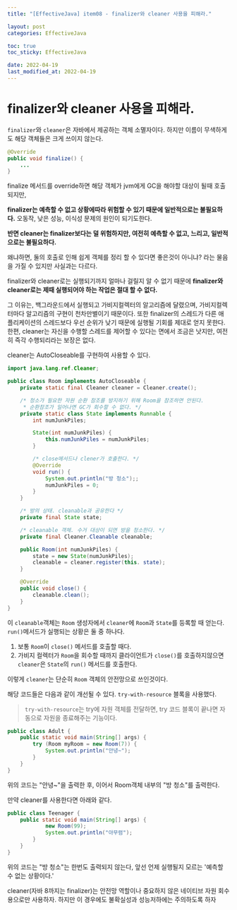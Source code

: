 ```yaml
---
title: "[EffectiveJava] item08 - finalizer와 cleaner 사용을 피해라."

layout: post
categories: EffectiveJava

toc: true
toc_sticky: EffectiveJava

date: 2022-04-19
last_modified_at: 2022-04-19
---
```


# finalizer와 cleaner 사용을 피해라.

`finalizer`와 `cleaner`은 자바에서 제공하는 객체 소멸자이다. 하지만 이름이 무색하게도 해당 객체들은 크게 쓰이지 않는다.

```java
@Override
public void finalize() {
    ...
}
```

finalize 메서드를 override하면 해당 객체가 jvm에게 GC을 해야할 대상이 될때 호출되지만,

**finalizer는 예측할 수 없고 상황에따라 위험할 수 있기 때문에 일반적으로는 불필요하다.** 오동작, 낮은 성능, 이식성 문제의 원인이 되기도한다.

**반면 cleaner는 finalizer보다는 덜 위험하지만, 여전히 예측할 수 없고, 느리고, 일반적으로는 불필요하다.**

왜냐하면, 둘의 호출로 인해 쉽게 객체를 정리 할 수 있다면 좋은것이 아니냐? 라는 물음을 가질 수 있지만 사실과는 다르다.

finalizer와 cleaner로는 실행되기까지 얼마나 걸릴지 알 수 없기 때문에 **finalizer와 cleaner로는 제때 실행되어야 하는 작업은 절대 할 수 없다.**

그 이유는, 백그라운드에서 실행되고 가비지컬렉터의 알고리즘에 달렸으며, 가비지컬렉터마다 알고리즘의 구현이 천차만별이기 때문이다.
또한 finalizer의 스레드가 다른 애플리케이션의 스레드보다 우선 순위가 낮기 때문에 실행될 기회를 제대로 얻지 못한다. 한편, cleaner는 자신을 수행할 스레드를 제어할 수 있다는 면에서 조금은 낫지만, 여전히 즉각 수행되리라는 보장은 없다.

cleaner는 AutoCloseable를 구현하여 사용할 수 있다.

```java
import java.lang.ref.Cleaner;

public class Room implements AutoCloseable {
    private static final Cleaner cleaner = Cleaner.create();

    /* 청소가 필요한 자원 순환 참조를 방지하기 위해 Room을 참조하면 안된다.
     * 순환참조가 일어나면 GC가 회수할 수 없다. */
    private static class State implements Runnable {
        int numJunkPiles;

        State(int numJunkPiles) {
            this.numJunkPiles = numJunkPiles;
        }

        /* close메서드나 clener가 호출한다. */
        @Override
        void run() {
            System.out.println("방 청소");;
            numJunkPiles = 0;
        }
    }

    /* 방의 상태. cleanable과 공유한다 */
    private final State state;

    /* cleanable 객체. 수거 대상이 되면 방을 청소한다. */
    private final Cleaner.Cleanable cleanable;

    public Room(int numJunkPiles) {
        state = new State(numJunkPiles);
        cleanable = cleaner.register(this. state);
    }

    @Override
    public void close() {
        cleanable.clean();
    }
}
```

이 `cleanable`객체는 `Room` 생성자에서 `cleaner`에 `Room`과 `State`를 등록할 때 얻는다. `run()`메서드가 실행되는 상황은 둘 중 하나다.

1. 보통 `Room`이 `close()` 메서드를 호출할 때다.
2. 가비지 컬렉터가 `Room`을 회수할 때까지 클라이언트가 `close()`를 호출하지않으면 `cleaner`은 `State`의 `run()` 메서드를 호출한다.

이렇게 `cleaner`는 단순히 `Room` 객체의 안전망으로 쓰인것이다.

해당 코드들은 다음과 같이 개선될 수 있다. `try-with-resource` 블록을 사용했다.

> `try-with-resource`는 try에 자원 객체를 전달하면, try 코드 블록이 끝나면 자동으로 자원을 종료해주는 기능이다.

```java
public class Adult {
    public static void main(String[] args) {
        try (Room myRoom = new Room(7)) {
            System.out.println("안녕~");
        }
    }
}
```

위의 코드는 "안녕~"을 출력한 후, 이어서 Room객체 내부의 "방 청소"를 출력한다.

만약 cleaner를 사용한다면 아래와 같다.

```java
public class Teenager {
    public static void main(String[] args) {
            new Room(99);
            System.out.println("아무렴");
        }
    }
}
```

위의 코드는 "방 청소"는 한번도 출력되지 않는다, 앞선 언제 실행될지 모르는 '예측할 수 없는 상황이다.'

cleaner(자바 8까지는 finalizer)는 안전망 역할이나 중요하지 않은 네이티브 자원 회수용으로만 사용하자. 하지만 이 경우에도 불확실성과 성능저하에는 주의하도록 하자





